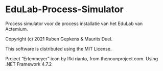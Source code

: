 # EduLab-Process-Simulator
Process simulator voor de process installatie van het EduLab van Actemium.

Copyright (c) 2021 Ruben Gepkens & Maurits Duel.

This software is distributed using the MIT License.

Project “Erlenmeyer” icon by Ifki rianto, from thenounproject.com.
Using .NET Framework 4.7.2
